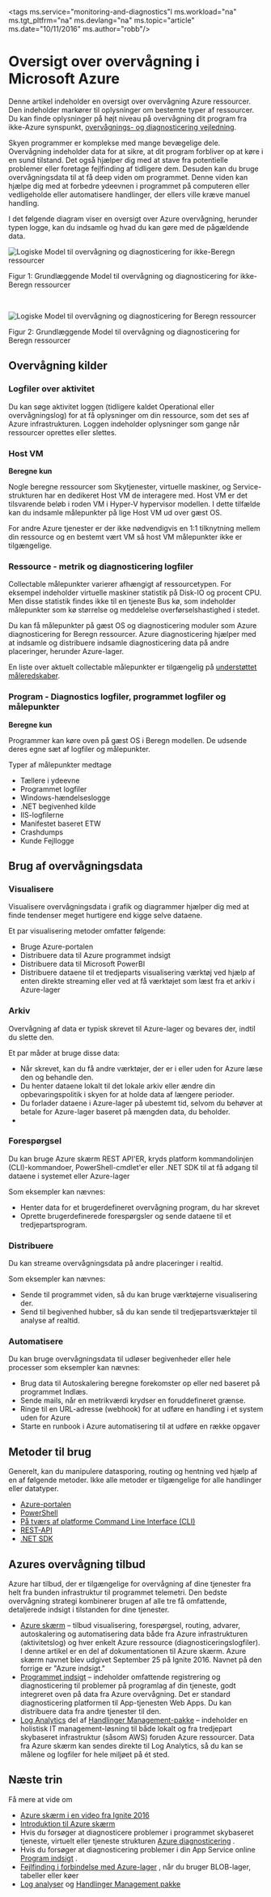 <properties
    pageTitle="Oversigt over overvågning i Microsoft Azure | Microsoft Azure"
    description="Øverste niveau oversigt over overvågning og diagnosticering i Microsoft Azure, herunder beskeder, webhooks, autoskalering og meget mere."
    authors="rboucher"
    manager="carolz"
    editor=""
    services="monitoring-and-diagnostics"
    documentationCenter="monitoring-and-diagnostics"/>

<tags
    ms.service="monitoring-and-diagnostics"l
    ms.workload="na"
    ms.tgt_pltfrm="na"
    ms.devlang="na"
    ms.topic="article"
    ms.date="10/11/2016"
    ms.author="robb"/>

# <a name="overview-of-monitoring-in-microsoft-azure"></a>Oversigt over overvågning i Microsoft Azure

Denne artikel indeholder en oversigt over overvågning Azure ressourcer. Den indeholder markører til oplysninger om bestemte typer af ressourcer.  Du kan finde oplysninger på højt niveau på overvågning dit program fra ikke-Azure synspunkt, [overvågnings- og diagnosticering vejledning](../best-practices-monitoring.md).

Skyen programmer er komplekse med mange bevægelige dele. Overvågning indeholder data for at sikre, at dit program forbliver op at køre i en sund tilstand. Det også hjælper dig med at stave fra potentielle problemer eller foretage fejlfinding af tidligere dem. Desuden kan du bruge overvågningsdata til at få deep viden om programmet. Denne viden kan hjælpe dig med at forbedre ydeevnen i programmet på computeren eller vedligeholde eller automatisere handlinger, der ellers ville kræve manuel handling.

I det følgende diagram viser en oversigt over Azure overvågning, herunder typen logge, kan du indsamle og hvad du kan gøre med de pågældende data.   

![Logiske Model til overvågning og diagnosticering for ikke-Beregn ressourcer](./media/monitoring-overview/MonitoringAzureResources-non-compute_v3.png)

Figur 1: Grundlæggende Model til overvågning og diagnosticering for ikke-Beregn ressourcer

<br/>

![Logiske Model til overvågning og diagnosticering for Beregn ressourcer](./media/monitoring-overview/MonitoringAzureResources-compute_v3.png)

Figur 2: Grundlæggende Model til overvågning og diagnosticering for Beregn ressourcer


## <a name="monitoring-sources"></a>Overvågning kilder
### <a name="activity-logs"></a>Logfiler over aktivitet
Du kan søge aktivitet loggen (tidligere kaldet Operational eller overvågningslog) for at få oplysninger om din ressource, som det ses af Azure infrastrukturen. Loggen indeholder oplysninger som gange når ressourcer oprettes eller slettes.  

### <a name="host-vm"></a>Host VM
**Beregne kun**


Nogle beregne ressourcer som Skytjenester, virtuelle maskiner, og Service-strukturen har en dedikeret Host VM de interagere med. Host VM er det tilsvarende beløb i roden VM i Hyper-V hypervisor modellen. I dette tilfælde kan du indsamle målepunkter på lige Host VM ud over gæst OS.  

For andre Azure tjenester er der ikke nødvendigvis en 1:1 tilknytning mellem din ressource og en bestemt vært VM så host VM målepunkter ikke er tilgængelige.


### <a name="resource---metrics-and-diagnostics-logs"></a>Ressource - metrik og diagnosticering logfiler
Collectable målepunkter varierer afhængigt af ressourcetypen. For eksempel indeholder virtuelle maskiner statistik på Disk-IO og procent CPU. Men disse statistik findes ikke til en tjeneste Bus kø, som indeholder målepunkter som kø størrelse og meddelelse overførselshastighed i stedet.

Du kan få målepunkter på gæst OS og diagnosticering moduler som Azure diagnosticering for Beregn ressourcer. Azure diagnosticering hjælper med at indsamle og distribuere indsamle diagnosticering data på andre placeringer, herunder Azure-lager.

En liste over aktuelt collectable målepunkter er tilgængelig på [understøttet måleredskaber](monitoring-supported-metrics.md).

### <a name="application---diagnostics-logs-application-logs-and-metrics"></a>Program - Diagnostics logfiler, programmet logfiler og målepunkter
**Beregne kun**

Programmer kan køre oven på gæst OS i Beregn modellen. De udsende deres egne sæt af logfiler og målepunkter.

Typer af målepunkter medtage

- Tællere i ydeevne
- Programmet logfiler
- Windows-hændelseslogge
- .NET begivenhed kilde
- IIS-logfilerne
- Manifestet baseret ETW
- Crashdumps
- Kunde Fejllogge


## <a name="uses-for-monitoring-data"></a>Brug af overvågningsdata

### <a name="visualize"></a>Visualisere
Visualisere overvågningsdata i grafik og diagrammer hjælper dig med at finde tendenser meget hurtigere end kigge selve dataene.  

Et par visualisering metoder omfatter følgende:

- Bruge Azure-portalen
- Distribuere data til Azure programmet indsigt
- Distribuere data til Microsoft PowerBI
- Distribuere dataene til et tredjeparts visualisering værktøj ved hjælp af enten direkte streaming eller ved at få værktøjet som læst fra et arkiv i Azure-lager

### <a name="archive"></a>Arkiv
Overvågning af data er typisk skrevet til Azure-lager og bevares der, indtil du slette den.

Et par måder at bruge disse data:

- Når skrevet, kan du få andre værktøjer, der er i eller uden for Azure læse den og behandle den.
- Du henter dataene lokalt til det lokale arkiv eller ændre din opbevaringspolitik i skyen for at holde data af længere perioder.  
- Du forlader dataene i Azure-lager på ubestemt tid, selvom du behøver at betale for Azure-lager baseret på mængden data, du beholder.
-

### <a name="query"></a>Forespørgsel
Du kan bruge Azure skærm REST API'ER, kryds platform kommandolinjen (CLI)-kommandoer, PowerShell-cmdlet'er eller .NET SDK til at få adgang til dataene i systemet eller Azure-lager

Som eksempler kan nævnes:

-  Henter data for et brugerdefineret overvågning program, du har skrevet
-  Oprette brugerdefinerede forespørgsler og sende dataene til et tredjepartsprogram.

### <a name="route"></a>Distribuere
Du kan streame overvågningsdata på andre placeringer i realtid.

Som eksempler kan nævnes:

- Sende til programmet viden, så du kan bruge værktøjerne visualisering der.
- Send til begivenhed hubber, så du kan sende til tredjepartsværktøjer til analyse af realtid.

### <a name="automate"></a>Automatisere
Du kan bruge overvågningsdata til udløser begivenheder eller hele processer som eksempler kan nævnes:

- Brug data til Autoskalering beregne forekomster op eller ned baseret på programmet Indlæs.
- Sende mails, når en metrikværdi krydser en foruddefineret grænse.
- Ringe til en URL-adresse (webhook) for at udføre en handling i et system uden for Azure
- Starte en runbook i Azure automatisering til at udføre en række opgaver

## <a name="methods-of-use"></a>Metoder til brug
Generelt, kan du manipulere datasporing, routing og hentning ved hjælp af en af følgende metoder. Ikke alle metoder er tilgængelige for alle handlinger eller datatyper.

- [Azure-portalen](https://portal.azure.com)
- [PowerShell](insights-powershell-samples.md)  
- [På tværs af platforme Command Line Interface (CLI)](insights-cli-samples.md)
- [REST-API](https://msdn.microsoft.com/library/dn931943.aspx)
- [.NET SDK](https://msdn.microsoft.com/library/dn802153.aspx)

## <a name="azures-monitoring-offerings"></a>Azures overvågning tilbud
Azure har tilbud, der er tilgængelige for overvågning af dine tjenester fra helt fra bunden infrastruktur til programmet telemetri. Den bedste overvågning strategi kombinerer brugen af alle tre få omfattende, detaljerede indsigt i tilstanden for dine tjenester.

- [Azure skærm](http://aka.ms/azmondocs) – tilbud visualisering, forespørgsel, routing, advarer, autoskalering og automatisering data både fra Azure infrastrukturen (aktivitetslog) og hver enkelt Azure ressource (diagnosticeringslogfiler). I denne artikel er en del af dokumentationen til Azure skærm. Azure skærm navnet blev udgivet September 25 på Ignite 2016.  Navnet på den forrige er "Azure indsigt."  
- [Programmet indsigt](https://azure.microsoft.com/documentation/services/application-insights/) – indeholder omfattende registrering og diagnosticering til problemer på programlag af din tjeneste, godt integreret oven på data fra Azure overvågning. Det er standard diagnosticering platformen til App-tjenesten Web Apps.  Du kan distribuere data fra andre tjenester til den.  
- [Log Analytics](https://azure.microsoft.com/documentation/services/log-analytics/) del af [Handlinger Management-pakke](https://www.microsoft.com/cloud-platform/operations-management-suite) – indeholder en holistisk IT management-løsning til både lokalt og fra tredjepart skybaseret infrastruktur (såsom AWS) foruden Azure ressourcer.  Data fra Azure skærm kan sendes direkte til Log Analytics, så du kan se målene og logfiler for hele miljøet på ét sted.     


## <a name="next-steps"></a>Næste trin
Få mere at vide om

- [Azure skærm i en video fra Ignite 2016](https://myignite.microsoft.com/videos/4977)
- [Introduktion til Azure skærm](monitoring-get-started.md)
- Hvis du forsøger at diagnosticere problemer i programmet skybaseret tjeneste, virtuelt eller tjeneste strukturen [Azure diagnosticering](../azure-diagnostics.md) .
- Hvis du forsøger at diagnosticering problemer i din App Service online [Program indsigt](https://azure.microsoft.com/documentation/services/application-insights/) .
- [Fejlfinding i forbindelse med Azure-lager](../storage/storage-e2e-troubleshooting.md) , når du bruger BLOB-lager, tabeller eller køer
- [Log analyser](https://azure.microsoft.com/documentation/services/log-analytics/) og [Handlinger Management pakke](https://www.microsoft.com/cloud-platform/operations-management-suite)
